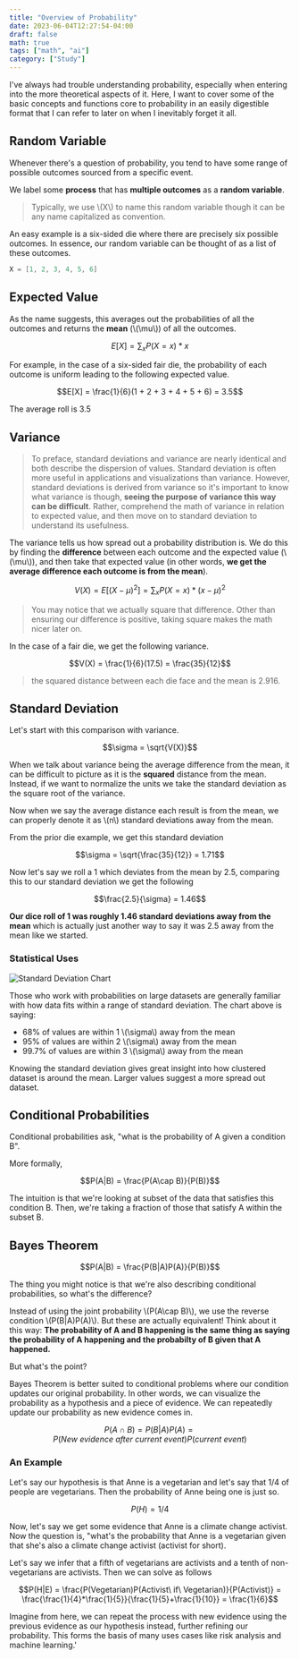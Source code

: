 ```yaml
---
title: "Overview of Probability"
date: 2023-06-04T12:27:54-04:00
draft: false
math: true
tags: ["math", "ai"]
category: ["Study"]
---
```


I've always had trouble understanding probability, especially when entering into the more theoretical aspects of it. Here, I want to cover some of the basic concepts and functions core to probability in an easily digestible format that I can refer to later on when I inevitably forget it all.

## Random Variable

Whenever there's a question of probability, you tend to have some range of possible outcomes sourced from a specific event.

We label some **process** that has **multiple outcomes** as a **random variable**.

> Typically, we use \\(X\\) to name this random variable though it can be any name capitalized as convention.

An easy example is a six-sided die where there are precisely six possible outcomes. In essence, our random variable can be thought of as a list of these outcomes.

```c
X = [1, 2, 3, 4, 5, 6]
```

## Expected Value

As the name suggests, this averages out the probabilities of all the outcomes and returns the **mean** (\\(\mu\\)) of all the outcomes.

$$E[X] = \sum_{x} P(X=x)*x$$

For example, in the case of a six-sided fair die, the probability of each outcome is uniform leading to the following expected value.

$$E[X] = \frac{1}{6}(1 + 2 + 3 + 4 + 5 + 6) = 3.5$$

The average roll is 3.5

## Variance

> To preface, standard deviations and variance are nearly identical and both describe the dispersion of values. Standard deviation is often more useful in applications and visualizations than variance. However, standard deviations is derived from variance so it's important to know what variance is though, **seeing the purpose of variance this way can be difficult**. Rather, comprehend the math of variance in relation to expected value, and then move on to standard deviation to understand its usefulness.

The variance tells us how spread out a probability distribution is. We do this by finding the **difference** between each outcome and the expected value (\\(\mu\\)), and then take that expected value (in other words, **we get the average difference each outcome is from the mean**).

$$V(X) = E[(X - \mu)^2] = \sum_{x} P(X=x)*(x-\mu)^2$$

> You may notice that we actually square that difference. Other than ensuring our difference is positive, taking square makes the math nicer later on.

In the case of a fair die, we get the following variance.

$$V(X) = \frac{1}{6}(17.5) = \frac{35}{12}$$

> the squared distance between each die face and the mean is 2.916.

## Standard Deviation

Let's start with this comparison with variance.

$$\sigma = \sqrt{V(X)}$$

When we talk about variance being the average difference from the mean, it can be difficult to picture as it is the **squared** distance from the mean. Instead, if we want to normalize the units we take the standard deviation as the square root of the variance.

Now when we say the average distance each result is from the mean, we can properly denote it as \\(n\\) standard deviations away from the mean.

From the prior die example, we get this standard deviation

$$\sigma = \sqrt{\frac{35}{12}} = 1.71$$

Now let's say we roll a 1 which deviates from the mean by 2.5, comparing this to our standard deviation we get the following

$$\frac{2.5}{\sigma} = 1.46$$

**Our dice roll of 1 was roughly 1.46 standard deviations away from the mean** which is actually just another way to say it was 2.5 away from the mean like we started.

### Statistical Uses

![Standard Deviation Chart](https://www.wallstreetmojo.com/wp-content/uploads/2019/03/SD-Graph-1.gif)

Those who work with probabilities on large datasets are generally familiar with how data fits within a range of standard deviation. The chart above is saying:

- 68% of values are within 1 \\(\sigma\\) away from the mean
- 95% of values are within 2 \\(\sigma\\) away from the mean
- 99.7% of values are within 3 \\(\sigma\\) away from the mean

Knowing the standard deviation gives great insight into how clustered dataset is around the mean. Larger values suggest a more spread out dataset.

## Conditional Probabilities

Conditional probabilities ask, "what is the probability of A given a condition B".

More formally,

$$P(A|B) = \frac{P(A\cap B)}{P(B)}$$

The intuition is that we're looking at subset of the data that satisfies this condition B. Then, we're taking a fraction of those that satisfy A within the subset B.

## Bayes Theorem

$$P(A|B) = \frac{P(B|A)P(A)}{P(B)}$$

The thing you might notice is that we're also describing conditional probabilities, so what's the difference?

Instead of using the joint probability \\(P(A\cap B)\\), we use the reverse condition \\(P(B|A)P(A)\\). But these are actually equivalent! Think about it this way: **The probability of A and B happening is the same thing as saying the probability of A happening and the probabilty of B given that A happened.**

But what's the point?

Bayes Theorem is better suited to conditional problems where our condition updates our original probability. In other words, we can visualize the probability as a hypothesis and a piece of evidence. We can repeatedly update our probability as new evidence comes in.

$$P(A\cap B) = P(B|A)P(A) = P(New\ evidence\ after\ current\ event)P(current\ event)$$

### An Example

Let's say our hypothesis is that Anne is a vegetarian and let's say that 1/4 of people are vegetarians. Then the probability of Anne being one is just so.

$$P(H) = 1/4$$

Now, let's say we get some evidence that Anne is a climate change activist. Now the question is, "what's the probability that Anne is a vegetarian given that she's also a climate change activist (activist for short).

Let's say we infer that a fifth of vegetarians are activists and a tenth of non-vegetarians are activists. Then we can solve as follows

$$P(H|E) = \frac{P(Vegetarian)P(Activist\ if\ Vegetarian)}{P(Activist)} = \frac{\frac{1}{4}*\frac{1}{5}}{\frac{1}{5}+\frac{1}{10}} = \frac{1}{6}$$

Imagine from here, we can repeat the process with new evidence using the previous evidence as our hypothesis instead, further refining our probability. This forms the basis of many uses cases like risk analysis and machine learning.'
